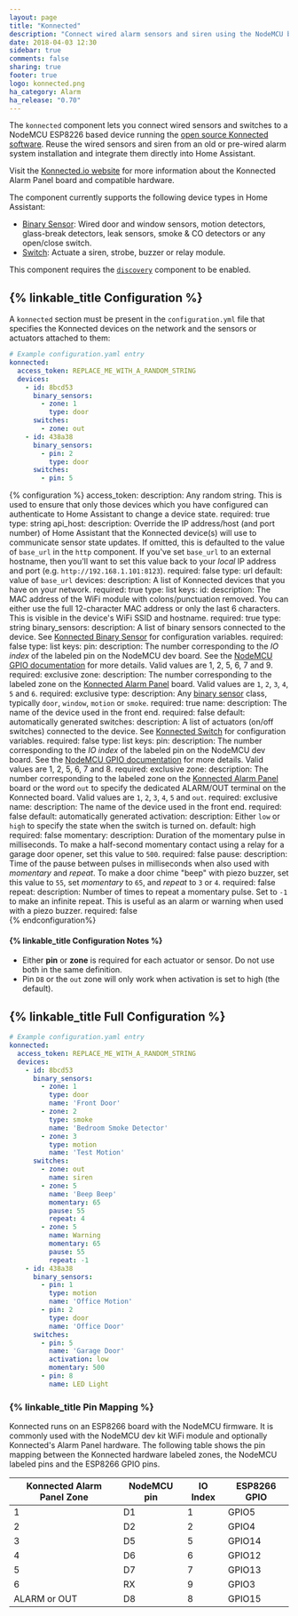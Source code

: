 ```yaml
---
layout: page
title: "Konnected"
description: "Connect wired alarm sensors and siren using the NodeMCU based Konnected Alarm Panel"
date: 2018-04-03 12:30
sidebar: true
comments: false
sharing: true
footer: true
logo: konnected.png
ha_category: Alarm
ha_release: "0.70"
---
```


The `konnected` component lets you connect wired sensors and switches to a NodeMCU ESP8226 based device running the [open source Konnected software](https://github.com/konnected-io/konnected-security). Reuse the wired sensors and siren from an old or pre-wired alarm system installation and integrate them directly into Home Assistant.

Visit the [Konnected.io website](https://konnected.io) for more information about the Konnected Alarm Panel board and compatible hardware.

The component currently supports the following device types in Home Assistant:

- [Binary Sensor](/components/binary_sensor.konnected/): Wired door and window sensors, motion detectors, glass-break detectors, leak sensors, smoke & CO detectors or any open/close switch.
- [Switch](/components/switch.konnected/): Actuate a siren, strobe, buzzer or relay module.

This component requires the [`discovery`](https://www.home-assistant.io/components/discovery) component to be enabled.

## {% linkable_title Configuration %}

A `konnected` section must be present in the `configuration.yml` file that specifies the Konnected devices on the network and the sensors or actuators attached to them:

```yaml
# Example configuration.yaml entry
konnected:
  access_token: REPLACE_ME_WITH_A_RANDOM_STRING
  devices:
    - id: 8bcd53
      binary_sensors:
        - zone: 1
          type: door
      switches:
        - zone: out
    - id: 438a38
      binary_sensors:
        - pin: 2
          type: door
      switches:
        - pin: 5
```

{% configuration %}
access_token:
  description: Any random string. This is used to ensure that only those devices which you have configured can authenticate to Home Assistant to change a device state.
  required: true
  type: string
api_host:
  description: Override the IP address/host (and port number) of Home Assistant that the Konnected device(s) will use to communicate sensor state updates. If omitted, this is defaulted to the value of `base_url` in the `http` component. If you've set `base_url` to an external hostname, then you'll want to set this value back to your _local_ IP address and port (e.g. `http://192.168.1.101:8123`).
  required: false
  type: url
  default: value of `base_url`
devices:
  description: A list of Konnected devices that you have on your network.
  required: true
  type: list
  keys:
    id:
      description: The MAC address of the WiFi module with colons/punctuation removed. You can either use the full 12-character MAC address or only the last 6 characters. This is visible in the device's WiFi SSID and hostname.
      required: true
      type: string
    binary_sensors:
      description: A list of binary sensors connected to the device. See [Konnected Binary Sensor](/components/binary_sensor.konnected/) for configuration variables.
      required: false
      type: list
      keys:
        pin:
          description: The number corresponding to the _IO index_ of the labeled pin on the NodeMCU dev board. See the [NodeMCU GPIO documentation](https://nodemcu.readthedocs.io/en/master/en/modules/gpio/) for more details. Valid values are 1, 2, 5, 6, 7 and 9.
          required: exclusive
        zone:
          description: The number corresponding to the labeled zone on the [Konnected Alarm Panel](https://konnected.io) board. Valid values are `1`, `2`, `3`, `4`, `5` and `6`.
          required: exclusive
        type:
          description: Any [binary sensor](/components/binary_sensor/) class, typically `door`, `window`, `motion` or `smoke`.
          required: true
        name:
          description: The name of the device used in the front end.
          required: false
          default: automatically generated
    switches:
      description: A list of actuators (on/off switches) connected to the device. See [Konnected Switch](/components/switch.konnected/) for configuration variables.
      required: false
      type: list
      keys:
        pin:
          description: The number corresponding to the _IO index_ of the labeled pin on the NodeMCU dev board. See the [NodeMCU GPIO documentation](https://nodemcu.readthedocs.io/en/master/en/modules/gpio/) for more details. Valid values are 1, 2, 5, 6, 7 and 8.
          required: exclusive
        zone:
          description: The number corresponding to the labeled zone on the [Konnected Alarm Panel](https://konnected.io) board or the word `out` to specify the dedicated ALARM/OUT terminal on the Konnected board. Valid values are `1`, `2`, `3`, `4`, `5` and `out`.
          required: exclusive
        name:
          description: The name of the device used in the front end.
          required: false
          default: automatically generated
        activation:
          description: Either `low` or `high` to specify the state when the switch is turned on.
          default: high
          required: false
        momentary:
          description: Duration of the momentary pulse in milliseconds. To make a half-second momentary contact using a relay for a garage door opener, set this value to `500`.
          required: false
        pause: 
          description: Time of the pause between pulses in milliseconds when also used with _momentary_ and _repeat_. To make a door chime "beep" with piezo buzzer, set this value to `55`, set _momentary_ to `65`, and _repeat_ to `3` or `4`.
          required: false
        repeat:
          description: Number of times to repeat a momentary pulse. Set to `-1` to make an infinite repeat. This is useful as an alarm or warning when used with a piezo buzzer.
          required: false       
{% endconfiguration%}

#### {% linkable_title Configuration Notes %}

- Either **pin** or **zone** is required for each actuator or sensor. Do not use both in the same definition.
- Pin `D8` or the `out` zone will only work when activation is set to high (the default).

## {% linkable_title Full Configuration  %}

```yaml
# Example configuration.yaml entry
konnected:
  access_token: REPLACE_ME_WITH_A_RANDOM_STRING
  devices:
    - id: 8bcd53
      binary_sensors:
        - zone: 1
          type: door
          name: 'Front Door'
        - zone: 2
          type: smoke
          name: 'Bedroom Smoke Detector'
        - zone: 3
          type: motion
          name: 'Test Motion'
      switches:
        - zone: out
          name: siren
        - zone: 5
          name: 'Beep Beep'
          momentary: 65
          pause: 55
          repeat: 4  
        - zone: 5
          name: Warning
          momentary: 65
          pause: 55
          repeat: -1
    - id: 438a38
      binary_sensors:
        - pin: 1
          type: motion
          name: 'Office Motion'
        - pin: 2
          type: door
          name: 'Office Door'
      switches:
        - pin: 5
          name: 'Garage Door'
          activation: low
          momentary: 500
        - pin: 8
          name: LED Light
```

### {% linkable_title Pin Mapping %}

Konnected runs on an ESP8266 board with the NodeMCU firmware. It is commonly used with the NodeMCU dev kit WiFi module and optionally Konnected's Alarm Panel hardware. The following table shows the pin mapping between the Konnected hardware labeled zones, the NodeMCU labeled pins and the ESP8266 GPIO pins.

| Konnected Alarm Panel Zone  | NodeMCU pin  | IO Index  | ESP8266 GPIO |
|---|---|---|---|
| 1 | D1  | 1  | GPIO5  |
| 2 | D2  | 2  | GPIO4  |
| 3 | D5  | 5  | GPIO14 |
| 4 | D6  | 6  | GPIO12 |
| 5 | D7  | 7  | GPIO13 |
| 6 | RX  | 9  | GPIO3  |
| ALARM or OUT | D8 | 8 | GPIO15 |
